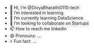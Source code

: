 - 👋 Hi, I’m @DivyaBharathi0110-tech
- 👀 I’m interested in learning 
- 🌱 I’m currently learning DataScience
- 💞️ I’m looking to collaborate on Startups
- 📫 How to reach me linkedin
- 😄 Pronouns: ...
- ⚡ Fun fact: ...

<!---
DivyaBharathi0110-tech/DivyaBharathi0110-tech is a ✨ special ✨ repository because its `README.md` (this file) appears on your GitHub profile.
You can click the Preview link to take a look at your changes.
--->
